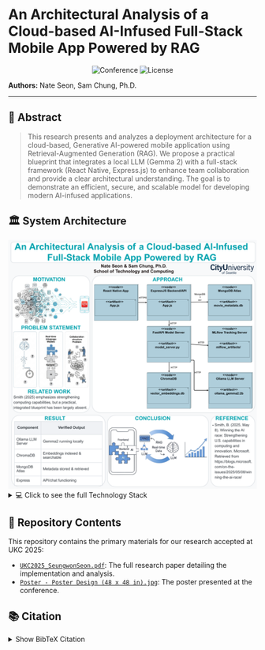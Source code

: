 # An Architectural Analysis of a Cloud-based AI-Infused Full-Stack Mobile App Powered by RAG

<div align="center">

![Conference](https://img.shields.io/badge/Conference-UKC%202025-blue.svg)
![License](https://img.shields.io/badge/License-MIT-yellow.svg)

</div>

**Authors:** Nate Seon, Sam Chung, Ph.D.

---

## 📝 Abstract

> This research presents and analyzes a deployment architecture for a cloud-based, Generative AI-powered mobile application using Retrieval-Augmented Generation (RAG). We propose a practical blueprint that integrates a local LLM (Gemma 2) with a full-stack framework (React Native, Express.js) to enhance team collaboration and provide a clear architectural understanding. The goal is to demonstrate an efficient, secure, and scalable model for developing modern AI-infused applications.

## 🏛️ System Architecture

<div align="center">
  <img src="poster.png" width="700" alt="System Architecture Poster">
</div>

<details>
<summary>💻 Click to see the full Technology Stack</summary>

- **Frontend**: React Native
- **Backend**: Express.js
- **Database**: MongoDB Atlas
- **LLM**: Gemma 2 (via Ollama)
- **Vector DB**: ChromaDB
- **MLOps**: MLflow
- **Model Server**: FastAPI

</details>

## 📁 Repository Contents

This repository contains the primary materials for our research accepted at UKC 2025:

- [`UKC2025_SeungwonSeon.pdf`](./UKC2025_SeungwonSeon.pdf): The full research paper detailing the implementation and analysis.
- [`Poster - Poster Design (48 x 48 in).jpg`](./Poster%20-%20Poster%20Design%20(48%20x%2048%20in).jpg): The poster presented at the conference.

## 📚 Citation

<details>
<summary>Show BibTeX Citation</summary>

```bibtex
@inproceedings{seon2025architectural,
  title={An Architectural Analysis of a Cloud-based AI-Infused Full-Stack Mobile App Powered by RAG},
  author={Seon, Nate and Chung, Sam},
  booktitle={U.S.-Korea Conference on Science, Technology, and Entrepreneurship (UKC 2025)},
  year={2025}
}
